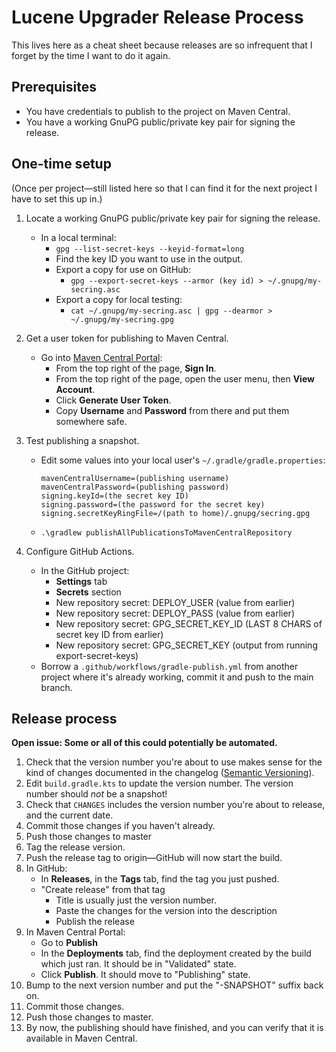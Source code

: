 # Lucene Upgrader Release Process

This lives here as a cheat sheet because releases are so infrequent that I
forget by the time I want to do it again.

## Prerequisites

* You have credentials to publish to the project on Maven Central.
* You have a working GnuPG public/private key pair for signing the release.

## One-time setup

(Once per project—still listed here so that I can find it for the next project
I have to set this up in.)

1. Locate a working GnuPG public/private key pair for signing the release.
   - In a local terminal:
      - `gpg --list-secret-keys --keyid-format=long`
      - Find the key ID you want to use in the output.
      - Export a copy for use on GitHub:
         - `gpg --export-secret-keys --armor (key id) > ~/.gnupg/my-secring.asc`
      - Export a copy for local testing:
         - `cat ~/.gnupg/my-secring.asc | gpg --dearmor > ~/.gnupg/my-secring.gpg`

2. Get a user token for publishing to Maven Central.
   - Go into [Maven Central Portal](https://central.sonatype.com/):
      - From the top right of the page, **Sign In**.
      - From the top right of the page, open the user menu, then **View Account**.
      - Click **Generate User Token**.
      - Copy **Username** and **Password** from there and put them somewhere safe.

3. Test publishing a snapshot.
   - Edit some values into your local user's `~/.gradle/gradle.properties`:
      ```
      mavenCentralUsername=(publishing username)
      mavenCentralPassword=(publishing password)
      signing.keyId=(the secret key ID)
      signing.password=(the password for the secret key)
      signing.secretKeyRingFile=/(path to home)/.gnupg/secring.gpg
      ```
   - `.\gradlew publishAllPublicationsToMavenCentralRepository`

4. Configure GitHub Actions.
   - In the GitHub project:
      - **Settings** tab
      - **Secrets** section
      - New repository secret: DEPLOY_USER (value from earlier)
      - New repository secret: DEPLOY_PASS (value from earlier)
      - New repository secret: GPG_SECRET_KEY_ID (LAST 8 CHARS of secret key ID from earlier)
      - New repository secret: GPG_SECRET_KEY (output from running export-secret-keys)
   - Borrow a `.github/workflows/gradle-publish.yml` from another project where it's
     already working, commit it and push to the main branch.

## Release process

**Open issue: Some or all of this could potentially be automated.**

1. Check that the version number you're about to use makes sense for the kind of changes
   documented in the changelog ([Semantic Versioning](https://semver.org/)).
2. Edit `build.gradle.kts` to update the version number.
   The version number should _not_ be a snapshot!
3. Check that `CHANGES` includes the version number you're about to release,
   and the current date.
4. Commit those changes if you haven't already.
5. Push those changes to master
6. Tag the release version.
7. Push the release tag to origin—GitHub will now start the build.
8. In GitHub:
   - In **Releases**, in the **Tags** tab, find the tag you just pushed.
   - "Create release" from that tag
      - Title is usually just the version number. 
      - Paste the changes for the version into the description
      - Publish the release
9. In Maven Central Portal:
   - Go to **Publish**
   - In the **Deployments** tab, find the deployment created by the build which
     just ran. It should be in "Validated" state.
   - Click **Publish**. It should move to "Publishing" state.
10. Bump to the next version number and put the "-SNAPSHOT" suffix back on.
11. Commit those changes.
12. Push those changes to master.
13. By now, the publishing should have finished, and you can verify
    that it is available in Maven Central.

